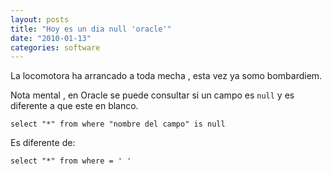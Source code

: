 ```yaml
---
layout: posts
title: "Hoy es un dia null 'oracle'"
date: "2010-01-13"
categories: software
---
```


La locomotora ha arrancado a toda mecha , esta vez ya somo bombardiem.

Nota mental , en Oracle se puede consultar si un campo es `null` y es diferente a que este en blanco.

`select "*" from where "nombre del campo" is null`

Es diferente de:

`select "*" from where = ' '`
